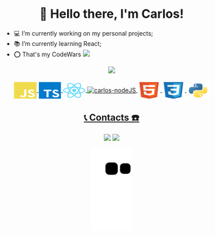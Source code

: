 <h1 align="center" >👋 Hello there, I'm Carlos!</h1>

- 💻 I’m currently working on my personal projects;
- 📚 I’m currently learning React;
- ⭕️ That's my CodeWars <img src="https://www.codewars.com/users/Carlos.HSS/badges/small"/>

<div align="center">
  <a href="https://github.com/carlos-hss">
  <img height="150em" src="https://github-readme-stats.vercel.app/api?username=carlos-hss&show_icons=true&theme=chartreuse-dark&include_all_commits=true&count_private=true"/>
</div>
  
<div align="center" style="display: inline_block"><br>
  <img align="center" alt="carlos-js" height="40" width="53.33" src="https://raw.githubusercontent.com/devicons/devicon/master/icons/javascript/javascript-plain.svg">
  <img align="center" alt="carlos-ts" height="40" width="53.33" src="https://raw.githubusercontent.com/devicons/devicon/master/icons/typescript/typescript-plain.svg">
  <img align="center" alt="carlos-react" height="40" width="53.33" src="https://raw.githubusercontent.com/devicons/devicon/master/icons/react/react-original.svg">
  <img align="center" alt="carlos-nodeJS" height="40" width="53.33" src="https://cdn.jsdelivr.net/gh/devicons/devicon/icons/nodejs/nodejs-original.svg">
  <img align="center" alt="carlos-html" height="40" width="53.33" src="https://raw.githubusercontent.com/devicons/devicon/master/icons/html5/html5-original.svg">
  <img align="center" alt="carlos-css" height="40" width="53.33" src="https://raw.githubusercontent.com/devicons/devicon/master/icons/css3/css3-original.svg">
  <img align="center" alt="carlos-python" height="40" width="53.33" src="https://raw.githubusercontent.com/devicons/devicon/master/icons/python/python-original.svg">
</div>
  
<h2 align="center">📞 Contacts ☎️</h2>
  
<div align="center">
    <a href="https://www.linkedin.com/in/carlos-henrique-santana-santos-552b77181/" target="_blank"><img src="https://img.shields.io/badge/-LinkedIn-%230077B5?style=for-the-badge&logo=linkedin&logoColor=white"></a>
    <a href="https://www.instagram.com/carlos_henriq17/" target="_blank"><img src="https://img.shields.io/badge/-Instagram-%23E4405F?style=for-the-badge&logo=instagram&logoColor=white"></a>
  
  ![Snake animation](https://github.com/carlos-hss/carlos-hss/blob/output/github-contribution-grid-snake.svg)
  
</div>
